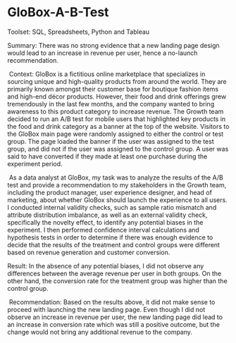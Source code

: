 # GloBox-A-B-Test

Toolset: SQL, Spreadsheets, Python and Tableau

Summary: There was no strong evidence that a new landing page design would lead to an increase in revenue per user, hence a no-launch recommendation.

​
Context: GloBox is a fictitious online marketplace that specializes in sourcing unique and high-quality products from around the world. They are primarily known amongst their customer base for boutique fashion items and high-end décor products. However, their food and drink offerings grew tremendously in the last few months, and the company wanted to bring awareness to this product category to increase revenue. The Growth team decided to run an A/B test for mobile users that highlighted key products in the food and drink category as a banner at the top of the website. Visitors to the GloBox main page were randomly assigned to either the control or test group. The page loaded the banner if the user was assigned to the test group, and did not if the user was assigned to the control group. A user was said to have converted if they made at least one purchase during the experiment period.

​
As a data analyst at GloBox, my task was to analyze the results of the A/B test and provide a recommendation to my stakeholders in the Growth team, including the product manager, user experience designer, and head of marketing, about whether GloBox should launch the experience to all users. I conducted internal validity checks, such as sample ratio mismatch and attribute distribution imbalance, as well as an external validity check, specifically the novelty effect, to identify any potential biases in the experiment. I then performed confidence interval calculations and hypothesis tests in order to determine if there was enough evidence to decide that the results of the treatment and control groups were different based on revenue generation and customer conversion. 


Result: In the absence of any potential biases, I did not observe any differences between the average revenue per user in both groups. On the other hand, the conversion rate for the treatment group was higher than the control group.

​
Recommendation: Based on the results above, it did not make sense to proceed with launching the new landing page. Even though I did not observe an increase in revenue per user, the new landing page did lead to an increase in conversion rate which was still a positive outcome, but the change would not bring any additional revenue to the company. 
